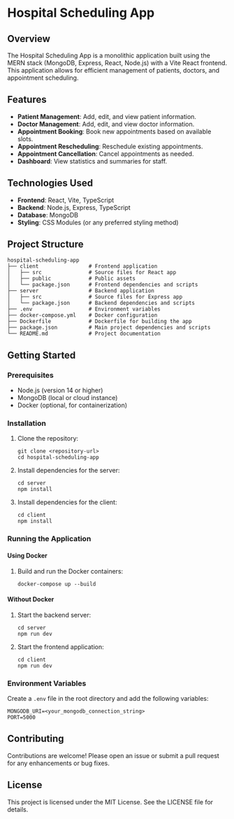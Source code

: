 # Hospital Scheduling App

## Overview
The Hospital Scheduling App is a monolithic application built using the MERN stack (MongoDB, Express, React, Node.js) with a Vite React frontend. This application allows for efficient management of patients, doctors, and appointment scheduling.

## Features
- **Patient Management**: Add, edit, and view patient information.
- **Doctor Management**: Add, edit, and view doctor information.
- **Appointment Booking**: Book new appointments based on available slots.
- **Appointment Rescheduling**: Reschedule existing appointments.
- **Appointment Cancellation**: Cancel appointments as needed.
- **Dashboard**: View statistics and summaries for staff.

## Technologies Used
- **Frontend**: React, Vite, TypeScript
- **Backend**: Node.js, Express, TypeScript
- **Database**: MongoDB
- **Styling**: CSS Modules (or any preferred styling method)

## Project Structure
```
hospital-scheduling-app
├── client                # Frontend application
│   ├── src               # Source files for React app
│   ├── public            # Public assets
│   └── package.json      # Frontend dependencies and scripts
├── server                # Backend application
│   ├── src               # Source files for Express app
│   └── package.json      # Backend dependencies and scripts
├── .env                  # Environment variables
├── docker-compose.yml    # Docker configuration
├── Dockerfile            # Dockerfile for building the app
├── package.json          # Main project dependencies and scripts
└── README.md             # Project documentation
```

## Getting Started

### Prerequisites
- Node.js (version 14 or higher)
- MongoDB (local or cloud instance)
- Docker (optional, for containerization)

### Installation

1. Clone the repository:
   ```
   git clone <repository-url>
   cd hospital-scheduling-app
   ```

2. Install dependencies for the server:
   ```
   cd server
   npm install
   ```

3. Install dependencies for the client:
   ```
   cd client
   npm install
   ```

### Running the Application

#### Using Docker
1. Build and run the Docker containers:
   ```
   docker-compose up --build
   ```

#### Without Docker
1. Start the backend server:
   ```
   cd server
   npm run dev
   ```

2. Start the frontend application:
   ```
   cd client
   npm run dev
   ```

### Environment Variables
Create a `.env` file in the root directory and add the following variables:
```
MONGODB_URI=<your_mongodb_connection_string>
PORT=5000
```

## Contributing
Contributions are welcome! Please open an issue or submit a pull request for any enhancements or bug fixes.

## License
This project is licensed under the MIT License. See the LICENSE file for details.